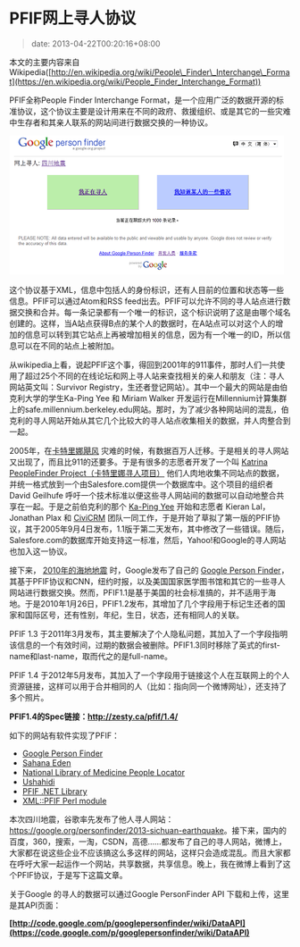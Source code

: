 # PFIF网上寻人协议
>date: 2013-04-22T00:20:16+08:00


本文的主要内容来自Wikipedia([http://en.wikipedia.org/wiki/People\_Finder\_Interchange\_Format](https://en.wikipedia.org/wiki/People_Finder_Interchange_Format))


PFIF全称People Finder Interchange Format，是一个应用广泛的数据开源的标准协议，这个协议主要是设计用来在不同的政府、救援组织、或是其它的一些灾难中生存者和其亲人联系的网站间进行数据交换的一种协议。


![](/assets/images/coolshell.cn/wp-content/uploads/2013/04/Google-Person-Finder.png)


这个协议基于XML，信息中包括人的身份标识，还有人目前的位置和状态等一些信息。PFIF可以通过Atom和RSS feed出去。PFIF可以允许不同的寻人站点进行数据交换和合并。每一条记录都有一个唯一的标识，这个标识说明了这是由哪个域名创建的。这样，当A站点获得B点的某个人的数据时，在A站点可以对这个人的增加的信息可以转到其它站点上再被增加相关的信息，因为有一个唯一的ID，所以信息可以在不同的站点上被附加。


从wikipedia上看，说起PFIF这个事，得回到2001年的911事件，那时人们一共使用了超过25个不同的在线论坛和网上寻人站来查找相关的亲人和朋友（注：寻人网站英文叫：Survivor Registry，生还者登记网站）。其中一个最大的网站是由伯克利大学的学生Ka-Ping Yee 和 Miriam Walker 开发运行在Millennium计算集群上的safe.millennium.berkeley.edu网站。那时，为了减少各种网站间的混乱，伯克利的寻人网站开始从其它几个比较大的寻人站点收集相关的数据，并人肉整合到一起。



2005年，在[卡特里娜飓风](https://en.wikipedia.org/wiki/Hurricane_Katrina "Hurricane Katrina") 灾难的时候，有数据百万人迁移。于是相关的寻人网站又出现了，而且比911的还要多。于是有很多的志愿者开发了一个叫 [Katrina PeopleFinder Project（卡特里娜寻人项目）](https://en.wikipedia.org/wiki/Katrina_PeopleFinder_Project "Katrina PeopleFinder Project") 他们人肉地收集不同站点的数据，并统一格式放到一个由Salesfore.com提供一个数据库中。这个项目的组织者David Geilhufe 呼吁一个技术标准以便这些寻人网站间的数据可以自动地整合共享在一起。于是之前伯克利的那个 [Ka-Ping Yee](http://zesty.ca/) 开始和志愿者 Kieran Lal，Jonathan Plax 和 [CiviCRM](https://en.wikipedia.org/wiki/CiviCRM "CiviCRM") 团队一同工作，于是开始了草拟了第一版的PFIF协议，其于2005年9月4日发布，1.1版于第二天发布，其中修改了一些错误。随后，Salesfore.com的数据库开始支持这一标准，然后，Yahoo!和Google的寻人网站也加入这一协议。


接下来， [2010年的海地地震](https://en.wikipedia.org/wiki/2010_Haiti_earthquake "2010 Haiti earthquake") 时，Google发布了自己的 [Google Person Finder](https://en.wikipedia.org/wiki/Google_Person_Finder "Google Person Finder")，其基于PFIF协议和CNN，纽约时报，以及美国国家医学图书馆和其它的一些寻人网站进行数据交换。然而，PFIF1.1是基于美国的社会标准搞的，并不适用于海地。于是2010年1月26日，PFIF1.2发布，其增加了几个字段用于标记生还者的国家和国际区号，还有性别，年纪，生日，状态，还有相同人的关联。


PFIF 1.3 于2011年3月发布，其主要解决了个人隐私问题，其加入了一个字段指明该信息的一个有效时间，过期的数据会被删除。PFIF1.3同时移除了英式的first-name和last-name，取而代之的是full-name。


PFIF 1.4 于2012年5月发布，其加入了一个字段用于链接这个人在互联网上的个人资源链接，这样可以用于合并相同的人（比如：指向同一个微博网址），还支持了多个照片。


**PFIF1.4的Spec链接：<http://zesty.ca/pfif/1.4/>**


如下的网站有软件实现了PFIF：


* [Google Person Finder](https://en.wikipedia.org/wiki/Google_Person_Finder "Google Person Finder")
* [Sahana Eden](https://en.wikipedia.org/wiki/Sahana_FOSS_Disaster_Management_System "Sahana FOSS Disaster Management System")
* [National Library of Medicine People Locator](http://pl.nlm.nih.gov/index.php)
* [Ushahidi](https://en.wikipedia.org/wiki/Ushahidi#Ushahidi "Ushahidi")
* [PFIF .NET Library](https://code.google.com/p/pfifnet/)
* [XML::PFIF Perl module](http://erislabs.net/ianb/projects/pfif/)


本次四川地震，谷歌率先发布了他人寻人网站：<https://google.org/personfinder/2013-sichuan-earthquake>。接下来，国内的百度，360，搜索，一淘，CSDN，高德……都发布了自己的寻人网站，微博上，大家都在说这些企业不应该搞这么多这样的网站，这样只会造成混乱。而且大家都在呼吁大家一起运作一个网站，共享数据，共享信息。晚上，我在微博上看到了这个PFIF协议，于是写下这篇文章。


关于Google 的寻人的数据可以通过Google PersonFinder API 下载和上传，这里是其API页面：


**[http://code.google.com/p/googlepersonfinder/wiki/DataAPI](https://code.google.com/p/googlepersonfinder/wiki/DataAPI)**



